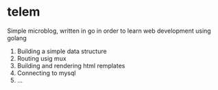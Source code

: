 # telem
Simple microblog, written in go in order to learn web development using golang

1. Building a simple data structure
2. Routing usig mux
3. Building and rendering html remplates
4. Connecting to mysql
5. ...
